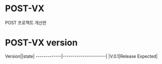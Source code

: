 # POST-VX
POST 프로젝트 개선판
# POST-VX version
Version||state|
-------------|----------------------|
|V.0.1|Release Expected|
